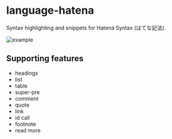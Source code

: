 # language-hatena

Syntax highlighting and snippets for Hatena Syntax (はてな記法).

![example](https://cloud.githubusercontent.com/assets/1403842/23390963/93f9712a-fdb4-11e6-82c3-67798c57e2f6.png)

## Supporting features
- headings
- list
- table
- super-pre
- comment
- quote
- link
- id call
- footnote
- read more
